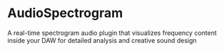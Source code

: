 # AudioSpectrogram
A real-time spectrogram audio plugin that visualizes frequency content inside your DAW for detailed analysis and creative sound design
